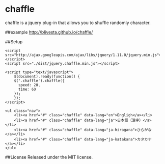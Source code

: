 chaffle
==================
chaffle is a jquery plug-in that allows you to shuffle randomly character.

##example
http://blivesta.github.io/chaffle/

##Setup
```
<script src="http://ajax.googleapis.com/ajax/libs/jquery/1.11.0/jquery.min.js"></script>
<script src="./dist/jquery.chaffle.min.js"></script>

<script type="text/javascript">
	$(document).ready(function() {
  	$('.chaffle').chaffle({
      speed: 20,
      time: 60
  	});
	});		
</script>

<ul class="nav">
	<li><a href="#" class="chaffle" data-lang="en">Engligh</a></li>
	<li><a href="#" class="chaffle" data-lang="ja">日本語（漢字）</a></li>
	<li><a href="#" class="chaffle" data-lang="ja-hiragana">ひらがな</a></li>
	<li><a href="#" class="chaffle" data-lang="ja-katakana">カタカナ</a></li>
</ul>
```

##License
Released under the MIT license.